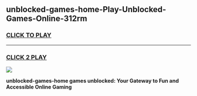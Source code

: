 
## unblocked-games-home-Play-Unblocked-Games-Online-312rm
<h3>
<a href="https://premium76.site?title=unblocked-games-home&ref=25A">CLICK TO PLAY</a></h3>
<hr>

<h3>
<a href="https://premium76.site?title=unblocked-games-home&ref=25A">CLICK 2 PLAY</a>
  
</h3>

<a href="https://premium76.site?title=unblocked-games-home&ref=25A"><img src="https://clearcache.store/games.png"></a>


**unblocked-games-home games unblocked: Your Gateway to Fun and Accessible Online Gaming**
